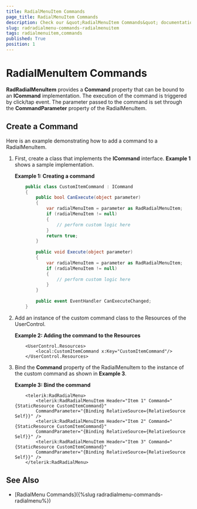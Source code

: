 ```yaml
---
title: RadialMenuItem Commands
page_title: RadialMenuItem Commands
description: Check our &quot;RadialMenuItem Commands&quot; documentation article for the RadRadialMenu {{ site.framework_name }} control.
slug: radradialmenu-commands-radialmenuitem
tags: radialmenuitem,commands
published: True
position: 1
---
```


# RadialMenuItem Commands

__RadRadialMenuItem__ provides a __Command__ property that can be bound to an __ICommand__ implementation. The execution of the command is triggered by click/tap event. The parameter passed to the command is set through the __CommandParameter__ property of the RadialMenuItem.        

## Create a Command

Here is an example demonstrating how to add a command to a RadialMenuItem.

1. First, create a class that implements the __ICommand__ interface. __Example 1__ shows a sample implementation.          

	__Example 1: Creating a command__

	```C#
		public class CustomItemCommand : ICommand
		{
		    public bool CanExecute(object parameter)
		    {
		        var radialMenuItem = parameter as RadRadialMenuItem;
		        if (radialMenuItem != null)
		        {
		            // perform custom logic here
		        }
		        return true;
		    }
		
		    public void Execute(object parameter)
		    {
		        var radialMenuItem = parameter as RadRadialMenuItem;
		        if (radialMenuItem != null)
		        {
		            // perform custom logic here                
		        }
		    }
		
		    public event EventHandler CanExecuteChanged;
		}
	```

1. Add an instance of the custom command class to the Resources of the UserControl.

	__Example 2: Adding the command to the Resources__

	```XAML
		<UserControl.Resources>
		    <local:CustomItemCommand x:Key="CustomItemCommand"/>
		</UserControl.Resources>
	```

1. Bind the __Command__ property of the RadialMenuItem to the instance of the custom command as shown in __Example 3__.          

	__Example 3: Bind the command__

	```XAML
		<telerik:RadRadialMenu>
		    <telerik:RadRadialMenuItem Header="Item 1" Command="{StaticResource CustomItemCommand}" 
		    CommandParameter="{Binding RelativeSource={RelativeSource Self}}" />
		    <telerik:RadRadialMenuItem Header="Item 2" Command="{StaticResource CustomItemCommand}" 
		    CommandParameter="{Binding RelativeSource={RelativeSource Self}}" />
		    <telerik:RadRadialMenuItem Header="Item 3" Command="{StaticResource CustomItemCommand}" 
		    CommandParameter="{Binding RelativeSource={RelativeSource Self}}" />
		</telerik:RadRadialMenu>
	```

## See Also

 * [RadialMenu Commands]({%slug radradialmenu-commands-radialmenu%})
